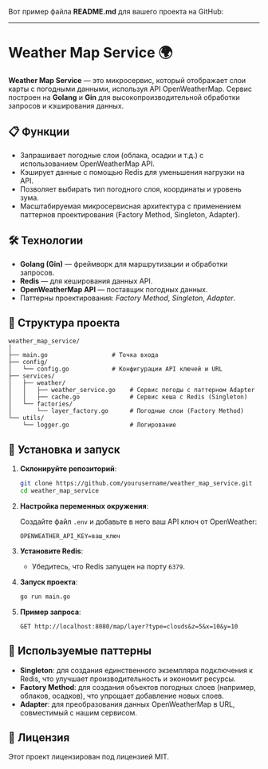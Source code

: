 Вот пример файла **README.md** для вашего проекта на GitHub:

---

# Weather Map Service 🌍

**Weather Map Service** — это микросервис, который отображает слои карты с погодными данными, используя API OpenWeatherMap. Сервис построен на **Golang** и **Gin** для высокопроизводительной обработки запросов и кэширования данных.

## 📋 Функции

- Запрашивает погодные слои (облака, осадки и т.д.) с использованием OpenWeatherMap API.
- Кэширует данные с помощью Redis для уменьшения нагрузки на API.
- Позволяет выбирать тип погодного слоя, координаты и уровень зума.
- Масштабируемая микросервисная архитектура с применением паттернов проектирования (Factory Method, Singleton, Adapter).

## 🛠 Технологии

- **Golang (Gin)** — фреймворк для маршрутизации и обработки запросов.
- **Redis** — для кеширования данных API.
- **OpenWeatherMap API** — поставщик погодных данных.
- Паттерны проектирования: *Factory Method*, *Singleton*, *Adapter*.

## 📂 Структура проекта

```plaintext
weather_map_service/
│
├── main.go                  # Точка входа
├── config/                  
│   └── config.go            # Конфигурации API ключей и URL
├── services/
│   ├── weather/
│   │   ├── weather_service.go    # Сервис погоды с паттерном Adapter
│   │   ├── cache.go              # Сервис кеша с Redis (Singleton)
│   └── factories/
│       └── layer_factory.go      # Погодные слои (Factory Method)
└── utils/
    └── logger.go                 # Логирование
```

## 🚀 Установка и запуск

1. **Склонируйте репозиторий**:
   ```bash
   git clone https://github.com/yourusername/weather_map_service.git
   cd weather_map_service
   ```

2. **Настройка переменных окружения**:

   Создайте файл `.env` и добавьте в него ваш API ключ от OpenWeather:
   ```env
   OPENWEATHER_API_KEY=ваш_ключ
   ```

3. **Установите Redis**:
   - Убедитесь, что Redis запущен на порту `6379`.

4. **Запуск проекта**:

   ```bash
   go run main.go
   ```

5. **Пример запроса**:
   ```plaintext
   GET http://localhost:8080/map/layer?type=clouds&z=5&x=10&y=10
   ```

## 🧩 Используемые паттерны

- **Singleton**: для создания единственного экземпляра подключения к Redis, что улучшает производительность и экономит ресурсы.
- **Factory Method**: для создания объектов погодных слоев (например, облаков, осадков), что упрощает добавление новых слоев.
- **Adapter**: для преобразования данных OpenWeatherMap в URL, совместимый с нашим сервисом.

## 📝 Лицензия

Этот проект лицензирован под лицензией MIT.
